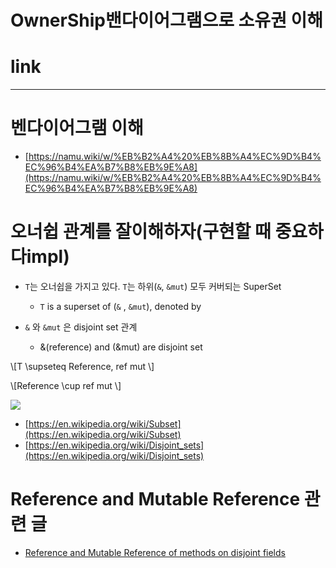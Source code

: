 # OwnerShip밴다이어그램으로 소유권 이해

# link

<hr />

# 벤다이어그램 이해
- [https://namu.wiki/w/%EB%B2%A4%20%EB%8B%A4%EC%9D%B4%EC%96%B4%EA%B7%B8%EB%9E%A8](https://namu.wiki/w/%EB%B2%A4%20%EB%8B%A4%EC%9D%B4%EC%96%B4%EA%B7%B8%EB%9E%A8)

# 오너쉽 관계를 잘이해하자(구현할 때 중요하다impl)

- `T`는 오너쉽을 가지고 있다. `T`는 하위(`&`, `&mut`) 모두 커버되는 SuperSet
  - `T` is a superset of (`&` , `&mut`), denoted by

- `&` 와 `&mut` 은 disjoint set 관계
  - &(reference) and (&mut) are disjoint set

\\[T \supseteq Reference, ref mut \\]

\\[Reference \cup ref mut \\]

<img src="https://github.com/user-attachments/assets/87fa951a-0d2e-4238-a136-98229dd146a1" />

  - [https://en.wikipedia.org/wiki/Subset](https://en.wikipedia.org/wiki/Subset)
  - [https://en.wikipedia.org/wiki/Disjoint_sets](https://en.wikipedia.org/wiki/Disjoint_sets)


# Reference and Mutable Reference 관련 글
- [Reference and Mutable Reference of methods on disjoint fields](https://users.rust-lang.org/t/reference-and-mutable-reference-of-methods-on-disjoint-fields/83823)
